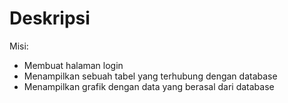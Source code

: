 # Deskripsi
Misi:
- Membuat halaman login
- Menampilkan sebuah tabel yang terhubung dengan database
- Menampilkan grafik dengan data yang berasal dari database